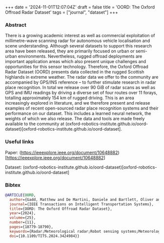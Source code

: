 +++
date = '2024-11-01T12:07:04Z'
draft = false
title = 'OORD: The Oxford Offroad Radar Dataset'
tags = ["journal", "dataset"]
+++

### Abstract
There is a growing academic interest as well as commercial exploitation of millimetre-wave scanning radar for autonomous vehicle localisation and scene understanding.
Although several datasets to support this research area have been released, they are primarily focused on urban or semi-urban environments.
Nevertheless, rugged offroad deployments are important application areas which also present unique challenges and opportunities for this sensor technology.
Therefore, the Oxford Offroad Radar Dataset (OORD) presents data collected in the rugged Scottish highlands in extreme weather.
The radar data we offer to the community are accompanied by GPS/INS reference – to further stimulate research in radar place recognition.
In total we release over 90 GiB of radar scans as well as GPS and IMU readings by driving a diverse set of four routes over 11 forays, totalling approximately 154 km of rugged driving.
This is an area increasingly explored in literature, and we therefore present and release examples of recent open-sourced radar place recognition systems and their performance on our dataset.
This includes a learned neural network, the weights of which we also release.
The data and tools are made freely available to the community at (oxford-robotics-institute.github.io/oord-dataset)[oxford-robotics-institute.github.io/oord-dataset].

### Useful links
Paper: (https://ieeexplore.ieee.org/document/10648882)[https://ieeexplore.ieee.org/document/10648882]

Dataset: (oxford-robotics-institute.github.io/oord-dataset)[oxford-robotics-institute.github.io/oord-dataset]

### Bibtex 

``` bibtex
@ARTICLE{OORD,
  author={Gadd, Matthew and De Martini, Daniele and Bartlett, Oliver and Murcutt, Paul and Towlson, Matt and Widojo, Matthew and Muşat, Valentina and Robinson, Luke and Panagiotaki, Efimia and Pramatarov, Georgi and Alexander Kühn, Marc and Marchegiani, Letizia and Newman, Paul and Kunze, Lars},
  journal={IEEE Transactions on Intelligent Transportation Systems}, 
  title={OORD: The Oxford Offroad Radar Dataset}, 
  year={2024},
  volume={25},
  number={11},
  pages={18779-18790},
  keywords={Radar;Meteorological radar;Robot sensing systems;Meteorology;Snow;Radar tracking;Autonomous vehicles;Radar;place recognition;localisation;odometry;positioning;robotics;autonomous vehicles},
  doi={10.1109/TITS.2024.3424984}}
```
